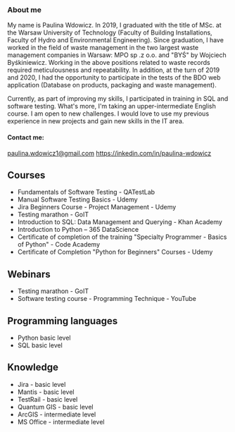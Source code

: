 ### About me

My name is Paulina Wdowicz. In 2019, I graduated with the title of MSc. at the Warsaw University of Technology (Faculty of Building Installations, Faculty of Hydro and Environmental Engineering). Since graduation, I have worked in the field of waste management in the two largest waste management companies in Warsaw: MPO sp .z o.o. and "BYŚ" by Wojciech Byśkiniewicz. Working in the above positions related to waste records required meticulousness and repeatability. In addition, at the turn of 2019 and 2020, I had the opportunity to participate in the tests of the BDO web application (Database on products, packaging and waste management).

Currently, as part of improving my skills, I participated in training in SQL and software testing. What's more, I'm taking an upper-intermediate English course. I am open to new challenges. I would love to use my previous experience in new projects and gain new skills in the IT area.

#### Contact me:
paulina.wdowicz1@gmail.com
https://inkedin.com/in/paulina-wdowicz

## Courses
- Fundamentals of Software Testing - QATestLab
- Manual Software Testing Basics - Udemy
- Jira Beginners Course - Project Management - Udemy
- Testing marathon - GoIT
- Introduction to SQL: Data Management and Querying - Khan Academy
- Introduction to Python – 365 DataScience
- Certificate of completion of the training "Specialty Programmer - Basics of Python" - Code Academy
- Certificate of Completion "Python for Beginners" Courses - Udemy

## Webinars
- Testing marathon - GoIT
- Software testing course - Programming Technique - YouTube

## Programming languages
- Python basic level
- SQL basic level

## Knowledge
- Jira - basic level
- Mantis - basic level
- TestRail - basic level
- Quantum GIS - basic level
- ArcGIS - intermediate level
- MS Office - intermediate level
